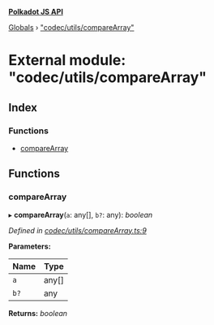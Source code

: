 **[Polkadot JS API](../README.md)**

[Globals](../globals.md) › ["codec/utils/compareArray"](_codec_utils_comparearray_.md)

# External module: "codec/utils/compareArray"

## Index

### Functions

* [compareArray](_codec_utils_comparearray_.md#comparearray)

## Functions

###  compareArray

▸ **compareArray**(`a`: any[], `b?`: any): *boolean*

*Defined in [codec/utils/compareArray.ts:9](https://github.com/polkadot-js/api/blob/05d697c/packages/types/src/codec/utils/compareArray.ts#L9)*

**Parameters:**

Name | Type |
------ | ------ |
`a` | any[] |
`b?` | any |

**Returns:** *boolean*